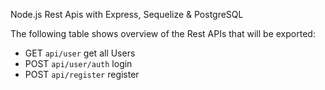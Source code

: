 Node.js Rest Apis with Express, Sequelize & PostgreSQL

The following table shows overview of the Rest APIs that will be exported:

- GET `api/user` get all Users
- POST `api/user/auth` login
- POST `api/register` register
